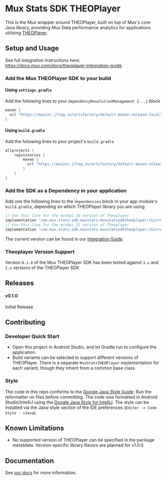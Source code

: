 # Mux Stats SDK THEOPlayer

This is the Mux wrapper around THEOPlayer, built on top of Mux's core Java library,
providing Mux Data performance analytics for applications utilizing
[THEOPlayer](https://www.theoplayer.com/sdk/android).

## Setup and Usage 
See full integration instructions here: https://docs.mux.com/docs/theoplayer-integration-guide.

### Add the Mux THEOPlayer SDK to your build 
#### Using `settings.gradle`
Add the following lines to your `dependencyResolutionManagement {...}` block
```groovy
maven {
  url "https://muxinc.jfrog.io/artifactory/default-maven-release-local"
}
```

#### Using `build.gradle`
Add the following lines to your project's `build.gradle` 
```groovy
allprojects {
    repositories {
        maven {
          url "https://muxinc.jfrog.io/artifactory/default-maven-release-local"
        }
    }
}
```

### Add the SDK as a Dependency in your application
Add one the following lines to the `dependencies` block in your app module's `build.gradle`, depending on which THEOPlayer library you are using:

```groovy
// Use this line for the minApi 16 version of Theoplayer
implementation 'com.mux.stats.sdk.muxstats:muxstatssdktheoplayer:[CurrentVersion]'
// Use this line for the minApi 21 version of Theoplayer
implementation 'com.mux.stats.sdk.muxstats:muxstatssdktheoplayer:[CurrentVersion]'
```

The current version can be found in our [Integration Guide](https://docs.mux.com/docs/theoplayer-integration-guide)

### Theoplayer Version Support
Version `0.1.0` of the Mux THEOPlayer SDK has been tested against `3.x` and `2.x` versions of the THEOPlayer SDK

## Releases
#### v0.1.0
Initial Release 

## Contributing
### Developer Quick Start
- Open this project in Android Studio, and let Gradle run to configure the application.
- Build variants can be selected to support different versions of THEOPlayer. There is a separate `MuxStatsTHEOPlayer` implementation for each variant, though they inherit from a common base class 

### Style
The code in this repo conforms to the [Google Java Style Guide](https://google.github.io/styleguide/javaguide.html). Run the reformatter on files before committing.
The code was formatted in Android Studio/IntelliJ using the [Google Java Style for IntelliJ](https://github.com/google/styleguide/blob/gh-pages/intellij-java-google-style.xml). The style can be installed via the Java-style section of the IDE preferences (`Editor -> Code Style - >Java`).

## Known Limitations
- No supported version of THEOPlayer can be specified in the package metatdata. Version-specific library flavors are planned for v1.0.0

## Documentation
See [our docs](https://docs.mux.com/docs/theoplayer-integration-guide) for more information.
